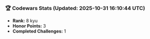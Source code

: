 ### 🏆 Codewars Stats (Updated: 2025-10-31 16:10:44 UTC)

- **Rank:** 8 kyu
- **Honor Points:** 3
- **Completed Challenges:** 1
